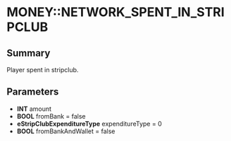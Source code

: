 # MONEY::NETWORK_SPENT_IN_STRIPCLUB

## Summary
Player spent in stripclub.

## Parameters
* **INT** amount
* **BOOL** fromBank = false
* **eStripClubExpenditureType** expenditureType = 0
* **BOOL** fromBankAndWallet = false